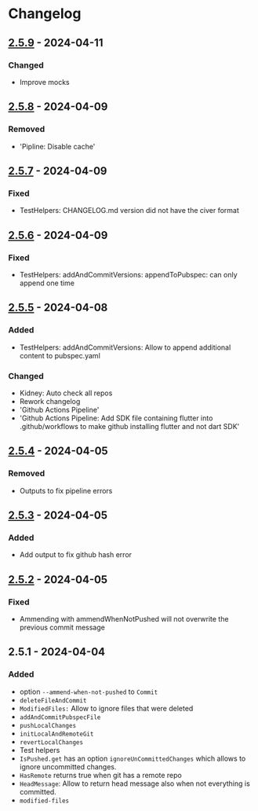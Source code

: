 # Changelog

## [2.5.9] - 2024-04-11

### Changed

- Improve mocks

## [2.5.8] - 2024-04-09

### Removed

- 'Pipline: Disable cache'

## [2.5.7] - 2024-04-09

### Fixed

- TestHelpers: CHANGELOG.md version did not have the civer format

## [2.5.6] - 2024-04-09

### Fixed

- TestHelpers: addAndCommitVersions: appendToPubspec: can only append one time

## [2.5.5] - 2024-04-08

### Added

- TestHelpers: addAndCommitVersions: Allow to append additional content to pubspec.yaml

### Changed

- Kidney: Auto check all repos
- Rework changelog
- 'Github Actions Pipeline'
- 'Github Actions Pipeline: Add SDK file containing flutter into .github/workflows to make github installing flutter and not dart SDK'

## [2.5.4] - 2024-04-05

### Removed

- Outputs to fix pipeline errors

## [2.5.3] - 2024-04-05

### Added

- Add output to fix github hash error

## [2.5.2] - 2024-04-05

### Fixed

- Ammending with ammendWhenNotPushed will not overwrite the previous commit message

## 2.5.1 - 2024-04-04

### Added

- option `--ammend-when-not-pushed` to `Commit`
- `deleteFileAndCommit`
- `ModifiedFiles:` Allow to ignore files that were deleted
- `addAndCommitPubspecFile`
- `pushLocalChanges`
- `initLocalAndRemoteGit`
- `revertLocalChanges`
- Test helpers
- `IsPushed.get` has an option `ignoreUnCommittedChanges` which allows to ignore uncommitted changes.
- `HasRemote` returns true when git has a remote repo
- `HeadMessage`: Allow to return head message also when not everything is committed.
- `modified-files`

[2.5.9]: https://github.com/inlavigo/gg_git/compare/2.5.8...2.5.9
[2.5.8]: https://github.com/inlavigo/gg_git/compare/2.5.7...2.5.8
[2.5.7]: https://github.com/inlavigo/gg_git/compare/2.5.6...2.5.7
[2.5.6]: https://github.com/inlavigo/gg_git/compare/2.5.5...2.5.6
[2.5.5]: https://github.com/inlavigo/gg_git/compare/2.5.4...2.5.5
[2.5.4]: https://github.com/inlavigo/gg_git/compare/2.5.3...2.5.4
[2.5.3]: https://github.com/inlavigo/gg_git/compare/2.5.2...2.5.3
[2.5.2]: https://github.com/inlavigo/gg_git/compare/2.5.1...2.5.2
